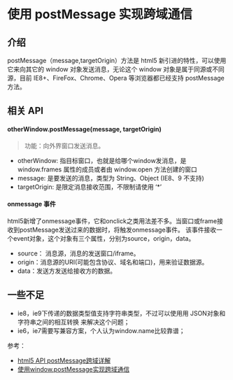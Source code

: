 # 使用 postMessage 实现跨域通信

## 介绍
postMessage（message,targetOrigin）方法是 html5 新引进的特性，可以使用它来向其它的 window 对象发送消息，无论这个 window 对象是属于同源或不同源，目前 IE8+、FireFox、Chrome、Opera 等浏览器都已经支持 postMessage 方法。

## 相关 API
#### otherWindow.postMessage(message, targetOrigin)
> 功能：向外界窗口发送消息。
- otherWindow:  指目标窗口，也就是给哪个window发消息，是 window.frames 属性的成员或者由 window.open 方法创建的窗口
- message:  是要发送的消息，类型为 String、Object (IE8、9 不支持)
- targetOrigin:  是限定消息接收范围，不限制请使用 ‘*’

#### onmessage 事件
html5新增了onmessage事件，它和onclick之类用法差不多。当窗口或frame接收到postMessage发送过来的数据时，将触发onmessage事件。
该事件接收一个event对象，这个对象有三个属性，分别为source，origin，data。
- source： 消息源，消息的发送窗口/iframe。
- origin：消息源的URI(可能包含协议、域名和端口)，用来验证数据源。
- data：发送方发送给接收方的数据。

## 一些不足
- ie8，ie9下传递的数据类型值支持字符串类型，不过可以使用用 JSON对象和字符串之间的相互转换 来解决这个问题；
- ie6，ie7需要写兼容方案，个人认为window.name比较靠谱；

参考：
- [html5 API postMessage跨域详解](https://github.com/tsrot/study-notes/blob/master/html5%20API%20postMessage%E8%B7%A8%E5%9F%9F%E8%AF%A6%E8%A7%A3.md)
- [使用window.postMessage实现跨域通信](http://www.css88.com/archives/4720)